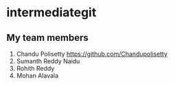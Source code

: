 # intermediategit
## My team members
1. Chandu Polisetty https://github.com/Chandupolisetty
2. Sumanth Reddy Naidu
3. Rohith Reddy
4. Mohan Alavala

      
